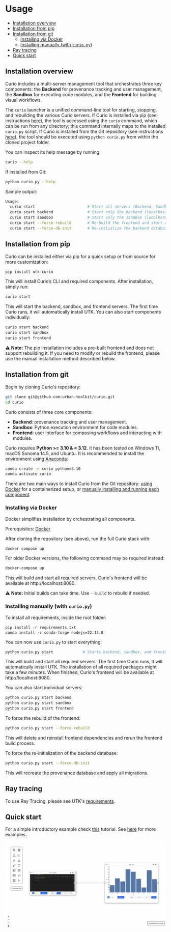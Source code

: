 # Usage

- [Installation overview](#installation-overview)
- [Installation from pip](#installation-from-pip)
- [Installation from git](#installation-from-git)
  - [Installing via Docker](#installing-via-docker)
  - [Installing manually (with `curio.py`)](#installing-manually-with-curiopy)
- [Ray tracing](#ray-tracing)
- [Quick start](#quick-start)


## Installation overview

Curio includes a multi-server management tool that orchestrates three key components: the **Backend** for provenance tracking and user management, the **Sandbox** for executing code modules, and the **Frontend** for building visual workflows.

The `curio` launcher is a unified command-line tool for starting, stopping, and rebuilding the various Curio servers. If Curio is installed via pip (see instructions [here](#installation-from-pip)), the tool is accessed using the `curio` command, which can be run from any directory; this command internally maps to the installed `curio.py` script. If Curio is installed from the Git repository (see instructions [here](#installation-from-git)), the tool should be executed using `python curio.py` from within the cloned project folder.

You can inspect its help message by running:

```bash
curio --help
```

If installed from Git:

```bash
python curio.py --help
```

Sample output:

```bash
Usage:
  curio start                       # Start all servers (Backend, Sandbox, Frontend)
  curio start backend               # Start only the backend (localhost:5002)
  curio start sandbox               # Start only the sandbox (localhost:2000)
  curio start --force-rebuild       # Re-build the frontend and start all servers
  curio start --force-db-init       # Re-initialize the backend database and start all servers
```

## Installation from pip

Curio can be installed either via pip for a quick setup or from source for more customization:

```bash
pip install utk-curio
```

This will install Curio’s CLI and required components. After installation, simply run:

```bash
curio start
```

This will start the backend, sandbox, and frontend servers. The first time Curio runs, it will automatically install UTK. You can also start components individually:


```bash
curio start backend
curio start sandbox
curio start frontend
```

⚠️ **Note:** The pip installation includes a pre-built frontend and does not support rebuilding it. If you need to modify or rebuild the frontend, please use the manual installation method described below.

## Installation from git



Begin by cloning Curio's repository:

```bash
git clone git@github.com:urban-toolkit/curio.git
cd curio
```

Curio consists of three core components:

* **Backend**: provenance tracking and user management.
* **Sandbox**: Python execution environment for code modules.
* **Frontend**: user interface for composing workflows and interacting with modules.

Curio requires **Python >= 3.10 & < 3.12**. It has been tested on Windows 11, macOS Sonoma 14.5, and Ubuntu. It is recommended to install the environment using [Anaconda](https://anaconda.org):

```bash
conda create -n curio python=3.10
conda activate curio
```

There are two main ways to install Curio from the Git repository: [using Docker](#installing-via-docker) for a containerized setup, or [manually installing and running each component](#installing-manually-with-curiopy).


### Installing via Docker

Docker simplifies installation by orchestrating all components.

Prerequisites: [Docker](https://docs.docker.com/get-started/get-docker/)

After cloning the repository (see above), run the full Curio stack with:

```bash
docker compose up
```

For older Docker versions, the following command may be required instead:
```bash
docker-compose up
```

This will build and start all required servers. Curio's frontend will be available at http://localhost:8080.

⚠️ **Note:** Initial builds can take time. Use `--build` to rebuild if needed.

### Installing manually (with `curio.py`)

To install all requirements, inside the root folder:

```console
pip install -r requirements.txt
conda install -c conda-forge nodejs=22.13.0
```

You can now use `curio.py` to start everything:

```bash
python curio.py start             # Starts backend, sandbox, and frontend
```

This will build and start all required servers. The first time Curio runs, it will automatically install UTK. The installation of all required packages might take a few minutes. When finished, Curio's frontend will be available at http://localhost:8080.

You can also start individual servers:

```bash
python curio.py start backend
python curio.py start sandbox
python curio.py start frontend
```

To force the rebuild of the frontend:

```bash
python curio.py start --force-rebuild
```

This will delete and reinstall frontend dependencies and rerun the frontend build process.

To force the re-initialization of the backend database:

```bash
python curio.py start --force-db-init
```

This will recreate the provenance database and apply all migrations.

## Ray tracing

To use Ray Tracing, please see UTK's [requirements](https://github.com/urban-toolkit/utk).

## Quick start

For a simple introductory example check [this](QUICK-START.md) tutorial. See [here](README.md) for more examples.

![Tutorial](images/final_result.png?raw=true)


